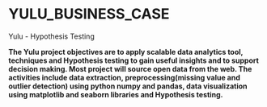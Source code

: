 # YULU_BUSINESS_CASE
Yulu - Hypothesis Testing

**The Yulu project objectives are to apply scalable data analytics tool, techniques and Hypothesis testing to gain useful insights and to support decision making. Most project will source open data from the web. The activities include data extraction, preprocessing(missing value and outlier detection) using python numpy and pandas, data visualization using matplotlib and seaborn libraries and Hypothesis testing.**
